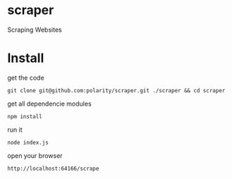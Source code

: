 scraper
=======

Scraping Websites

Install
=======

get the code

`git clone git@github.com:polarity/scraper.git ./scraper && cd scraper`

get all dependencie modules

`npm install`

run it

`node index.js`

open your browser

`http://localhost:64166/scrape`
